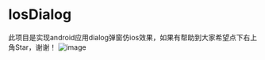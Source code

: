 # IosDialog
此项目是实现android应用dialog弹窗仿ios效果，如果有帮助到大家希望点下右上角Star，谢谢！
![image](https://github.com/RookieForMingge/LabelForWidAndHei/blob/master/1.png?raw=true)
